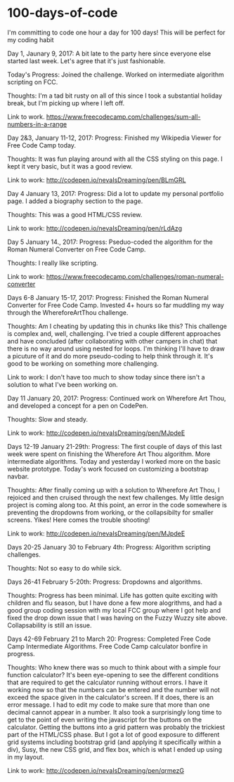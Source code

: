 # 100-days-of-code
I'm committing to code one hour a day for 100 days! This will be perfect for my coding habit 

Day 1, Jaunary 9, 2017:
A bit late to the party here since everyone else started last week. Let's agree that it's just fashionable.

Today's Progress: Joined the challenge. Worked on intermediate algorithm scripting on FCC. 

Thoughts: I'm a tad bit rusty on all of this since I took a substantial holiday break, but I'm picking up where I left off. 


Link to work. https://www.freecodecamp.com/challenges/sum-all-numbers-in-a-range

Day 2&3, January 11-12, 2017:
Progress: Finished my Wikipedia Viewer for Free Code Camp today. 

Thoughts: It was fun playing around with all the CSS styling on this page. I kept it very basic, but it was a good review.

Link to work: http://codepen.io/nevaIsDreaming/pen/BLmGRL

Day 4 January 13, 2017:
Progress: Did a lot to update my personal portfolio page. I added a biography section to the page.

Thoughts: This was a good HTML/CSS review.

Link to work: http://codepen.io/nevaIsDreaming/pen/rLdAzg

Day 5 January 14., 2017:
Progress: Pseduo-coded the algorithm for the Roman Numeral Converter on Free Code Camp. 

Thoughts: I really like scripting.

Link to work: https://www.freecodecamp.com/challenges/roman-numeral-converter


Days 6-8 January 15-17, 2017:
Progress: Finished the Roman Numeral Converter for Free Code Camp. Invested 4+ hours so far muddling my way through the WhereforeArtThou challenge. 

Thoughts: Am I cheating by updating this in chunks like this? This challenge is complex and, well, challenging. I've tried a couple different approaches and have concluded (after collaborating with other campers in chat) that there is no way around using nested for loops. I'm thinking I'll have to draw a picuture of it and do more pseudo-coding to help think through it. It's good to be working on something more challenging. 

Link to work: I don't have too much to show today since there isn't a solution to what I've been working on.

Day 11 January 20, 2017:
Progress: Continued work on Wherefore Art Thou, and developed a concept for a pen on CodePen. 

Thoughts: Slow and steady.

Link to work: http://codepen.io/nevaIsDreaming/pen/MJpdeE

Days 12-19 January 21-29th:
Progress: The first couple of days of this last week were spent on finishing the Wherefore Art Thou algorithm. More intermediate algorithms. Today and yesterday I worked more on the basic website prototype. Today's work focused on customizing a bootstrap navbar. 

Thoughts: After finally coming up with a solution to Wherefore Art Thou, I rejoiced and then cruised through the next few challenges. My little design project is coming along too. At this point, an error in the code somewhere is preventing the dropdowns from working, or the collapsibilty for smaller screens. Yikes! Here comes the trouble shooting!

Link to work: http://codepen.io/nevaIsDreaming/pen/MJpdeE

Days 20-25 January 30 to February 4th:
Progress: Algorithm scripting challenges. 

Thoughts: Not so easy to do while sick.

Days 26-41 February 5-20th:
Progress: Dropdowns and algorithms. 

Thoughts: Progress has been minimal. Life has gotten quite exciting with children and flu season, but I have done a few more alogrithms, and had a good group coding session with my local FCC group where I got help and fixed the drop down issue that I was having on the Fuzzy Wuzzy site above. Collapsability is still an issue. 

Days 42-69 February 21 to March 20:
Progress: Completed Free Code Camp Intermediate Algorithms. Free Code Camp calculator bonfire in progress.

Thoughts: Who knew there was so much to think about with a simple four function calculator? It's been eye-opening to see the different conditions that are required to get the calculator running without errors. I have it working now so that the numbers can be entered and the number will not exceed the space given in the calculator's screen. If it does, there is an error message. I had to edit my code to make sure that more than one decimal cannot appear in a number. It also took a surprisingly long time to get to the point of even writing the javascript for the buttons on the calculator. Getting the buttons into a grid pattern was probably the trickiest part of the HTML/CSS phase. But I got a lot of good exposure to different grid systems including bootstrap grid (and applying it specifically within a div), Susy, the new CSS grid, and flex box, which is what I ended up using in my layout. 

Link to work: http://codepen.io/nevaIsDreaming/pen/qrmezG
